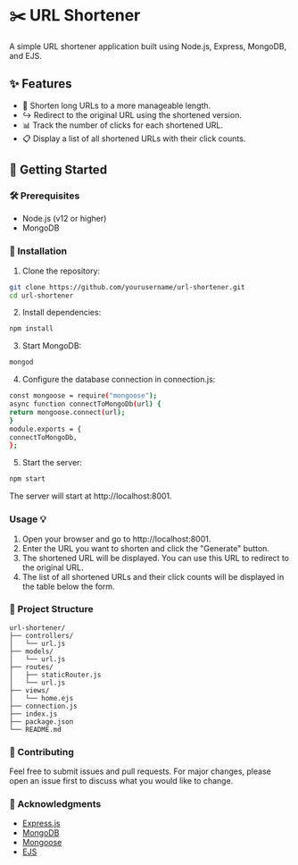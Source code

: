 # ✂️ URL Shortener
A simple URL shortener application built using Node.js, Express, MongoDB, and EJS.
## ✨ Features
- 🔗 Shorten long URLs to a more manageable length.
- ↪️ Redirect to the original URL using the shortened version.
- 📊 Track the number of clicks for each shortened URL.
- 📋 Display a list of all shortened URLs with their click counts.
## 🚀 Getting Started
### 🛠️ Prerequisites
- Node.js (v12 or higher)
- MongoDB
### 💾 Installation
1. Clone the repository:
```bash
git clone https://github.com/yourusername/url-shortener.git
cd url-shortener
```
2. Install dependencies:
```bash 
npm install
```
3. Start MongoDB:
```bash
mongod
```
4. Configure the database connection in connection.js:
```bash
const mongoose = require("mongoose");
async function connectToMongoDb(url) {
return mongoose.connect(url);
}
module.exports = {
connectToMongoDb,
};
```
5. Start the server:
```bash
npm start
```
The server will start at http://localhost:8001.
### Usage 💡
1. Open your browser and go to http://localhost:8001.
2. Enter the URL you want to shorten and click the "Generate" button.
3. The shortened URL will be displayed. You can use this URL to redirect to the original URL.
4. The list of all shortened URLs and their click counts will be displayed in the table below the form.

### 📁 Project Structure
```plaintext
url-shortener/
├── controllers/
│   └── url.js
├── models/
│   └── url.js
├── routes/
│   ├── staticRouter.js
│   └── url.js
├── views/
│   └── home.ejs
├── connection.js
├── index.js
├── package.json
└── README.md
```
### 🤝 Contributing
Feel free to submit issues and pull requests. For major changes, please open an issue first to discuss what you would like to change.
### 🙏 Acknowledgments
- [Express.js](https://expressjs.com/)
- [MongoDB](https://www.mongodb.com/)
- [Mongoose](https://mongoosejs.com/)
- [EJS](https://ejs.co/)

